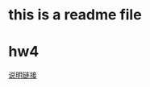 # this is a readme file

# hw4

[说明链接](https://colab.research.google.com/drive/16d1Xox0OW-VNuxDn1pvy2UXFIPfieCb9)
